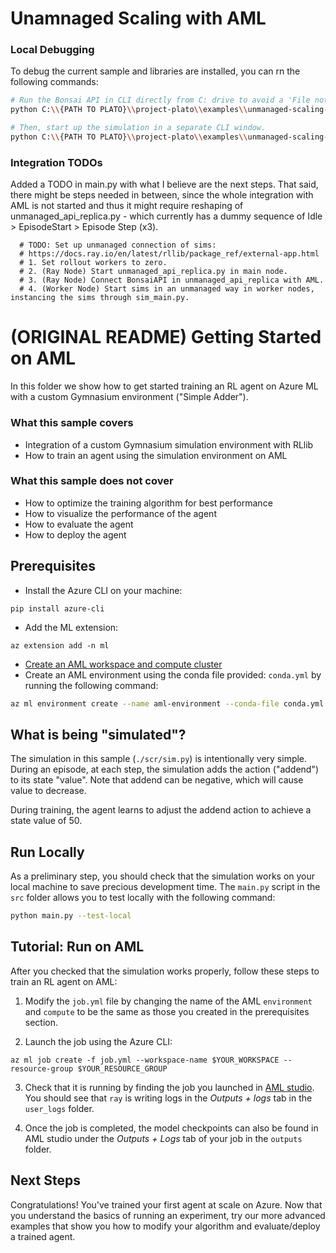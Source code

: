 # Unamnaged Scaling with AML

### Local Debugging

To debug the current sample and libraries are installed, you can rn the following commands:

```bash
# Run the Bonsai API in CLI directly from C: drive to avoid a 'File not found' error.
python C:\\{PATH TO PLATO}\\project-plato\\examples\\unmanaged-scaling-on-aml\\src\\unmanaged_api_replica.py

# Then, start up the simulation in a separate CLI window.
python C:\\{PATH TO PLATO}\\project-plato\\examples\\unmanaged-scaling-on-aml\\src\\sim_main.py
```

### Integration TODOs

Added a TODO in main.py with what I believe are the next steps. That said, there might be steps needed in between, since the whole integration with AML is not started and thus it might require reshaping of unmanaged_api_replica.py - which currently has a dummy sequence of Idle > EpisodeStart > Episode Step (x3).

      # TODO: Set up unmanaged connection of sims:
      # https://docs.ray.io/en/latest/rllib/package_ref/external-app.html
      # 1. Set rollout workers to zero.
      # 2. (Ray Node) Start unmanaged_api_replica.py in main node.
      # 3. (Ray Node) Connect BonsaiAPI in unmanaged_api_replica with AML.
      # 4. (Worker Node) Start sims in an unmanaged way in worker nodes, instancing the sims through sim_main.py.

# (ORIGINAL README) Getting Started on AML

In this folder we show how to get started training an RL agent on Azure ML
with a custom Gymnasium environment ("Simple Adder").

### What this sample covers

- Integration of a custom Gymnasium simulation environment with RLlib
- How to train an agent using the simulation environment on AML

### What this sample does not cover

- How to optimize the training algorithm for best performance
- How to visualize the performance of the agent
- How to evaluate the agent
- How to deploy the agent

## Prerequisites

- Install the Azure CLI on your machine:
```
pip install azure-cli
```
- Add the ML extension:
```
az extension add -n ml
```
- [Create an AML workspace and compute cluster](https://azure.github.io/plato/#create-azure-resources)
- Create an AML environment using the conda file provided: ``conda.yml`` by running the following command:
```bash
az ml environment create --name aml-environment --conda-file conda.yml --image mcr.microsoft.com/azureml/openmpi4.1.0-ubuntu20.04 --resource-group $YOUR_RESOURCE_GROUP --workspace-name $YOUR_WORKSPACE
```

## What is being "simulated"?
The simulation in this sample (`./scr/sim.py`) is intentionally very simple.
During an episode, at each step, the simulation adds the action ("addend") to
its state "value". Note that addend can be negative, which will cause value
to decrease.

During training, the agent learns to adjust the addend action to achieve a
state value of 50.

## Run Locally

As a preliminary step, you should check that the simulation works on your
local machine to save precious development time.
The ``main.py`` script in the ``src`` folder allows you to test locally with
the following command:

```bash
python main.py --test-local
```

## Tutorial: Run on AML
After you checked that the simulation works properly, follow these steps to
train an RL agent on AML:

1. Modify the ``job.yml`` file by changing the name of the AML ``environment``
   and ``compute`` to be the same as those you created in the prerequisites
   section.

2. Launch the job using the Azure CLI:
```
az ml job create -f job.yml --workspace-name $YOUR_WORKSPACE --resource-group $YOUR_RESOURCE_GROUP
```

3. Check that it is running by finding the job you launched in [AML
   studio](https://ml.azure.com/). You should see that ``ray`` is writing
   logs in the *Outputs + logs* tab in the ``user_logs`` folder.

4. Once the job is completed, the model checkpoints can also be found in AML
   studio under the *Outputs + Logs* tab of your job
   in the ``outputs`` folder.

## Next Steps
Congratulations! You've trained your first agent at scale on Azure. Now that
you understand the basics of running an experiment, try our more advanced
examples that show you how to modify your algorithm and evaluate/deploy a
trained agent.
